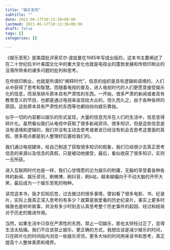 ```yaml
---
title: "娱乐至死"
subtitle: ""
date: 2021-06-17T10:13:36+08:00
lastmod: 2021-06-17T10:13:36+08:00
draft: false
tags: []
categories: []

---
```

《娱乐至死》是美国批评家尼尔·波兹曼在1985年写成出版的，这本书主要阐述了在二十世纪后半叶美国文化中的重大变化也就是电视业的蓬勃发展和传统印刷业的没落所带来的诸多问题的批判和思考。

在传统印刷业，也就是所谓的“阐释时代”，信息的组织是具有逻辑和语境的，人们从中获得了思考和智慧。而随着电视的普及，进入电视时代的人们更愿意接受娱乐化的信息，而渐渐排斥原本具有严肃性的东西。一开始，很多严肃的新闻或者具有教育意义的节目，也都是通过电视来呈现给大众的，但久而久之，由于各种各样的原因，这些原本具有严肃性的东西等也都纷纷向娱乐靠拢。

似乎一切的内容都以娱乐的形式呈现，大量的信息充斥在人们的生活中，信息变得碎片化。虽然看似我们从电视中获取了很多新闻资讯、很多知识，但是这些信息是没有语境和逻辑的，我们并没有主动去思考或者说已经没有机会去思考这里面的真假，很多观点都是别人整理好后塞给我们的。

我们通过电视媒体，给自己制造了获取很多知识的假象，我们已经很少去真正思考信息的来源以及信息的真假，只是被动地接受，最后，看似收获了很多知识，实则一无所获。

进入互联网时代也是一样，我们心甘情愿的沦为娱乐的附庸，无脑的享受着各种各样的新闻、娱乐资讯，刷微博，刷抖音，刷b站，越来越偏向于不动大脑的开怀大笑，最后成为一个娱乐至死的物种。

读完这本书，我才后知后觉，过去做过的很多事情，譬如看了很多电影、书、纪录片，实际上我真正深入思考的有多少？就算是我爱看的历史纪录片，事实上更多时候我也是听听故事，并没有多少时刻去认真思考整个历史事件的起因、经过和结局对于历史的推进作用。

当然，如果生活中只存在严肃性的东西，禁止一切娱乐，那也太矫枉过正了，显得生活太枯燥。我们不应该禁止娱乐，更正确的方式，我想应该是减少娱乐的时间，只在碎片化的时间段内浏览一些娱乐资讯，更多大块的时间用来读书和思考，真正提高个人整体素质和境界。
